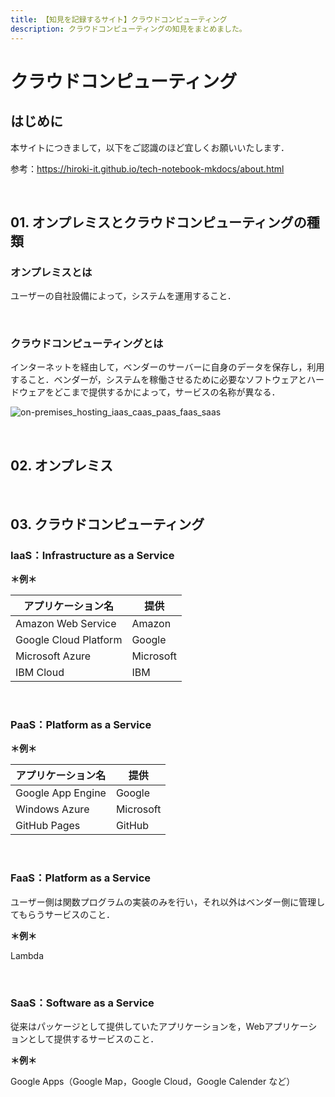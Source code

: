 ```yaml
---
title: 【知見を記録するサイト】クラウドコンピューティング
description: クラウドコンピューティングの知見をまとめました。
---
```


# クラウドコンピューティング

## はじめに

本サイトにつきまして，以下をご認識のほど宜しくお願いいたします．

参考：https://hiroki-it.github.io/tech-notebook-mkdocs/about.html

<br>

## 01. オンプレミスとクラウドコンピューティングの種類

### オンプレミスとは

ユーザーの自社設備によって，システムを運用すること．

<br>

### クラウドコンピューティングとは

インターネットを経由して，ベンダーのサーバーに自身のデータを保存し，利用すること．ベンダーが，システムを稼働させるために必要なソフトウェアとハードウェアをどこまで提供するかによって，サービスの名称が異なる．

![on-premises_hosting_iaas_caas_paas_faas_saas](https://raw.githubusercontent.com/hiroki-it/tech-notebook/master/images/on-premises_hosting_iaas_caas_paas_faas_saas.png)

<br>

## 02. オンプレミス

<br>

## 03. クラウドコンピューティング

### IaaS：Infrastructure as a Service

**＊例＊**

| アプリケーション名    | 提供      |
| --------------------- | --------- |
| Amazon Web Service    | Amazon    |
| Google Cloud Platform | Google    |
| Microsoft Azure       | Microsoft |
| IBM Cloud             | IBM       |

<br>

### PaaS：Platform as a Service

**＊例＊**

| アプリケーション名 | 提供      |
| ------------------ | --------- |
| Google App Engine  | Google    |
| Windows Azure      | Microsoft |
| GitHub Pages       | GitHub    |

<br>

### FaaS：Platform as a Service

ユーザー側は関数プログラムの実装のみを行い，それ以外はベンダー側に管理してもらうサービスのこと．

**＊例＊**

Lambda

<br>

### SaaS：Software as a Service

従来はパッケージとして提供していたアプリケーションを，Webアプリケーションとして提供するサービスのこと．

**＊例＊**

Google Apps（Google Map，Google Cloud，Google Calender など）
